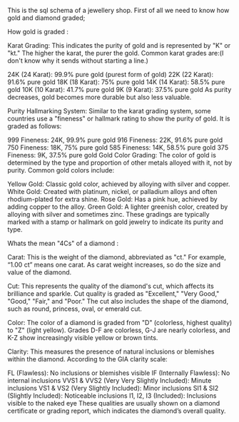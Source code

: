 This is the sql schema of a jewellery shop. First of all we need to know how gold and diamond graded;

How gold is graded :

Karat Grading: This indicates the purity of gold and is represented by "K" or "kt." The higher the karat, the purer the gold. Common karat grades are:(I don't know why it sends without starting a line.)

24K (24 Karat): 99.9% pure gold (purest form of gold)
22K (22 Karat): 91.6% pure gold
18K (18 Karat): 75% pure gold
14K (14 Karat): 58.5% pure gold
10K (10 Karat): 41.7% pure gold
9K (9 Karat): 37.5% pure gold
As purity decreases, gold becomes more durable but also less valuable.

Purity Hallmarking System: Similar to the karat grading system, some countries use a "fineness" or hallmark rating to show the purity of gold. It is graded as follows:

999 Fineness: 24K, 99.9% pure gold
916 Fineness: 22K, 91.6% pure gold
750 Fineness: 18K, 75% pure gold
585 Fineness: 14K, 58.5% pure gold
375 Fineness: 9K, 37.5% pure gold
Gold Color Grading: The color of gold is determined by the type and proportion of other metals alloyed with it, not by purity. Common gold colors include:

Yellow Gold: Classic gold color, achieved by alloying with silver and copper.
White Gold: Created with platinum, nickel, or palladium alloys and often rhodium-plated for extra shine.
Rose Gold: Has a pink hue, achieved by adding copper to the alloy.
Green Gold: A lighter greenish color, created by alloying with silver and sometimes zinc.
These gradings are typically marked with a stamp or hallmark on gold jewelry to indicate its purity and type.

Whats the mean "4Cs" of a diamond :

Carat: This is the weight of the diamond, abbreviated as "ct." For example, “1.00 ct” means one carat. As carat weight increases, so do the size and value of the diamond.

Cut: This represents the quality of the diamond's cut, which affects its brilliance and sparkle. Cut quality is graded as "Excellent," "Very Good," "Good," "Fair," and "Poor." The cut also includes the shape of the diamond, such as round, princess, oval, or emerald cut.

Color: The color of a diamond is graded from "D" (colorless, highest quality) to "Z" (light yellow). Grades D-F are colorless, G-J are nearly colorless, and K-Z show increasingly visible yellow or brown tints.

Clarity: This measures the presence of natural inclusions or blemishes within the diamond. According to the GIA clarity scale:

FL (Flawless): No inclusions or blemishes visible
IF (Internally Flawless): No internal inclusions
VVS1 & VVS2 (Very Very Slightly Included): Minute inclusions
VS1 & VS2 (Very Slightly Included): Minor inclusions
SI1 & SI2 (Slightly Included): Noticeable inclusions
I1, I2, I3 (Included): Inclusions visible to the naked eye
These qualities are usually shown on a diamond certificate or grading report, which indicates the diamond’s overall quality.


